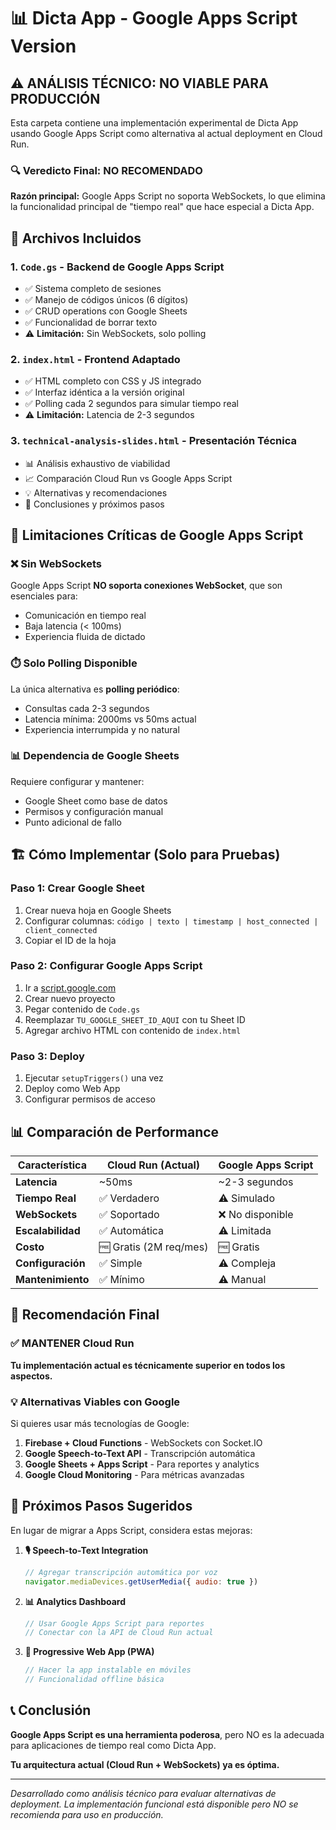 # 📊 Dicta App - Google Apps Script Version

## ⚠️ ANÁLISIS TÉCNICO: NO VIABLE PARA PRODUCCIÓN

Esta carpeta contiene una implementación experimental de Dicta App usando Google Apps Script como alternativa al actual deployment en Cloud Run.

### 🔍 Veredicto Final: **NO RECOMENDADO**

**Razón principal:** Google Apps Script no soporta WebSockets, lo que elimina la funcionalidad principal de "tiempo real" que hace especial a Dicta App.

## 📁 Archivos Incluidos

### 1. `Code.gs` - Backend de Google Apps Script
- ✅ Sistema completo de sesiones
- ✅ Manejo de códigos únicos (6 dígitos)
- ✅ CRUD operations con Google Sheets
- ✅ Funcionalidad de borrar texto
- ⚠️ **Limitación:** Sin WebSockets, solo polling

### 2. `index.html` - Frontend Adaptado
- ✅ HTML completo con CSS y JS integrado
- ✅ Interfaz idéntica a la versión original
- ✅ Polling cada 2 segundos para simular tiempo real
- ⚠️ **Limitación:** Latencia de 2-3 segundos

### 3. `technical-analysis-slides.html` - Presentación Técnica
- 📊 Análisis exhaustivo de viabilidad
- 📈 Comparación Cloud Run vs Google Apps Script
- 💡 Alternativas y recomendaciones
- 🎯 Conclusiones y próximos pasos

## 🚨 Limitaciones Críticas de Google Apps Script

### ❌ Sin WebSockets
Google Apps Script **NO soporta conexiones WebSocket**, que son esenciales para:
- Comunicación en tiempo real
- Baja latencia (< 100ms)
- Experiencia fluida de dictado

### ⏱️ Solo Polling Disponible
La única alternativa es **polling periódico**:
- Consultas cada 2-3 segundos
- Latencia mínima: 2000ms vs 50ms actual
- Experiencia interrumpida y no natural

### 📊 Dependencia de Google Sheets
Requiere configurar y mantener:
- Google Sheet como base de datos
- Permisos y configuración manual
- Punto adicional de fallo

## 🏗️ Cómo Implementar (Solo para Pruebas)

### Paso 1: Crear Google Sheet
1. Crear nueva hoja en Google Sheets
2. Configurar columnas: `código | texto | timestamp | host_connected | client_connected`
3. Copiar el ID de la hoja

### Paso 2: Configurar Google Apps Script
1. Ir a [script.google.com](https://script.google.com)
2. Crear nuevo proyecto
3. Pegar contenido de `Code.gs`
4. Reemplazar `TU_GOOGLE_SHEET_ID_AQUI` con tu Sheet ID
5. Agregar archivo HTML con contenido de `index.html`

### Paso 3: Deploy
1. Ejecutar `setupTriggers()` una vez
2. Deploy como Web App
3. Configurar permisos de acceso

## 📊 Comparación de Performance

| Característica | Cloud Run (Actual) | Google Apps Script |
|---|---|---|
| **Latencia** | ~50ms | ~2-3 segundos |
| **Tiempo Real** | ✅ Verdadero | ⚠️ Simulado |
| **WebSockets** | ✅ Soportado | ❌ No disponible |
| **Escalabilidad** | ✅ Automática | ⚠️ Limitada |
| **Costo** | 🆓 Gratis (2M req/mes) | 🆓 Gratis |
| **Configuración** | ✅ Simple | ⚠️ Compleja |
| **Mantenimiento** | ✅ Mínimo | ⚠️ Manual |

## 🎯 Recomendación Final

### ✅ MANTENER Cloud Run
**Tu implementación actual es técnicamente superior en todos los aspectos.**

### 💡 Alternativas Viables con Google
Si quieres usar más tecnologías de Google:

1. **Firebase + Cloud Functions** - WebSockets con Socket.IO
2. **Google Speech-to-Text API** - Transcripción automática
3. **Google Sheets + Apps Script** - Para reportes y analytics
4. **Google Cloud Monitoring** - Para métricas avanzadas

## 🚀 Próximos Pasos Sugeridos

En lugar de migrar a Apps Script, considera estas mejoras:

1. **🎙️ Speech-to-Text Integration**
   ```javascript
   // Agregar transcripción automática por voz
   navigator.mediaDevices.getUserMedia({ audio: true })
   ```

2. **📊 Analytics Dashboard**
   ```javascript
   // Usar Google Apps Script para reportes
   // Conectar con la API de Cloud Run actual
   ```

3. **🔄 Progressive Web App (PWA)**
   ```javascript
   // Hacer la app instalable en móviles
   // Funcionalidad offline básica
   ```

## 📞 Conclusión

**Google Apps Script es una herramienta poderosa**, pero NO es la adecuada para aplicaciones de tiempo real como Dicta App.

**Tu arquitectura actual (Cloud Run + WebSockets) ya es óptima.**

---

*Desarrollado como análisis técnico para evaluar alternativas de deployment. La implementación funcional está disponible pero NO se recomienda para uso en producción.*